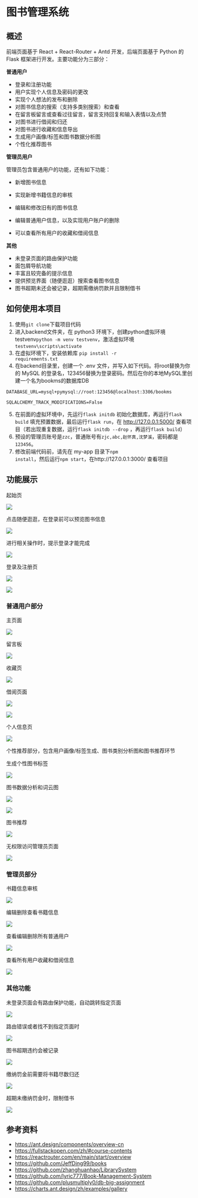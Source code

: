 # 图书管理系统

## 概述

前端页面基于 React + React-Router + Antd 开发，后端页面基于 Python 的 Flask 框架进行开发。主要功能分为三部分：

**普通用户**

- 登录和注册功能
- 用户实现个人信息及密码的更改
- 实现个人想法的发布和删除
- 对图书信息的搜索（支持多类别搜索）和查看
- 在留言板留言或查看过往留言，留言支持回复和输入表情以及点赞
- 对图书进行借阅和归还
- 对图书进行收藏和信息导出
- 生成用户画像/标签和图书数据分析图
- 个性化推荐图书

**管理员用户**

管理员包含普通用户的功能，还有如下功能：

- 新增图书信息

- 实现新增书籍信息的审核
- 编辑和修改旧有的图书信息
- 编辑普通用户信息，以及实现用户账户的删除
- 可以查看所有用户的收藏和借阅信息

**其他**

- 未登录页面的路由保护功能
- 面包屑导航功能
- 丰富且较完备的提示信息
- 提供预览界面（随便逛逛）搜索查看图书信息
- 图书超期未还会被记录，超期需缴纳罚款并且限制借书



## 如何使用本项目

1. 使用<code>git clone</code>下载项目代码
2. 进入backend文件夹，在 python3 环境下，创建python虚拟环境 testvenv<code>python -m venv testvenv</code>，激活虚拟环境 <code>testvenv\scripts\activate</code>
3. 在虚拟环境下，安装依赖库 <code>pip install -r requirements.txt</code>
4. 在backend目录里，创建一个 .env 文件，并写入如下代码。将root替换为你的 MySQL 的登录名，123456替换为登录密码。然后在你的本地MySQL里创建一个名为bookms的数据库DB

```
DATABASE_URL=mysql+pymysql://root:123456@localhost:3306/bookms

SQLALCHEMY_TRACK_MODIFICATIONS=False
```

5. 在前面的虚拟环境中，先运行<code>flask initdb</code> 初始化数据库，再运行<code>flask build</code> 填充预置数据，最后运行<code>flask run</code>，在 http://127.0.0.1:5000/ 查看项目（若出现重复数据，运行<code>flask initdb --drop</code> ，再运行<code>flask build</code>）
6. 预设的管理员账号是<code>zzc</code>，普通账号有<code>zjc,abc,赵怀真,沈梦溪</code>，密码都是<code>123456</code>。
7. 修改前端代码前，请先在 my-app 目录下<code>npm install</code>，然后运行<code>npm start</code>，在http://127.0.0.1:3000/ 查看项目



## 功能展示

起始页

![](screenshot/1.png)

点击随便逛逛，在登录前可以预览图书信息

![](screenshot/2.png)

进行相关操作时，提示登录才能完成

![](screenshot/3.png)

登录及注册页

![](screenshot/login.png)

![](screenshot/register.png)

### 普通用户部分

主页面

![](screenshot/index.png)

留言板

![](screenshot/mb.png)

收藏页

![](screenshot/collect.png)

借阅页面

![](screenshot/borrow.png)

![](screenshot/borrowhistory.png)

个人信息页

![](screenshot/self.png)

个性推荐部分，包含用户画像/标签生成、图书类别分析图和图书推荐环节

生成个性图书标签

![](screenshot/self3.png)

图书数据分析和词云图

![](screenshot/self4.png)

![](screenshot/self5.png)

图书推荐

![](screenshot/self6.png)

无权限访问管理员页面

![](screenshot/self2.png)

### 管理员部分

书籍信息审核

![](screenshot/admin1.png)

编辑删除查看书籍信息

![](screenshot/admin2.png)

查看编辑删除所有普通用户

![](screenshot/admin3.png)

查看所有用户收藏和借阅信息

![](screenshot/admin4.png)

### 其他功能

未登录页面会有路由保护功能，自动跳转指定页面

![](screenshot/other.png)

路由错误或者找不到指定页面时

![](screenshot/other2.png)

图书超期违约会被记录

![](screenshot/default1.png)

缴纳罚金前需要将书籍尽数归还

![](screenshot/default2.png)

超期未缴纳罚金时，限制借书

![](screenshot/default3.png)

## 参考资料

- https://ant.design/components/overview-cn
- https://fullstackopen.com/zh/#course-contents
- https://reactrouter.com/en/main/start/overview
- https://github.com/JeffDing99/books
- https://github.com/zhanghuanhao/LibrarySystem
- https://github.com/lyric777/Book-Management-System
- https://github.com/plusmultiply0/db-big-assignment
- https://charts.ant.design/zh/examples/gallery

